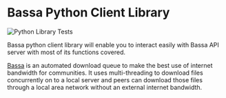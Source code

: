 # Bassa Python Client Library
![Python Library Tests](https://github.com/scorelab/BassaClient/workflows/Bassa%20Client%20Library%20Tests/badge.svg?branch=master)

Bassa python client library will enable you to interact easily with Bassa API server with most of its functions covered. 

[Bassa](https://github.com/scorelab/bassa) is an automated download queue to make the best use of internet bandwidth for communities. It uses multi-threading to download files concurrently on to a local server and peers can download those files through a local area network without an external internet bandwidth.
